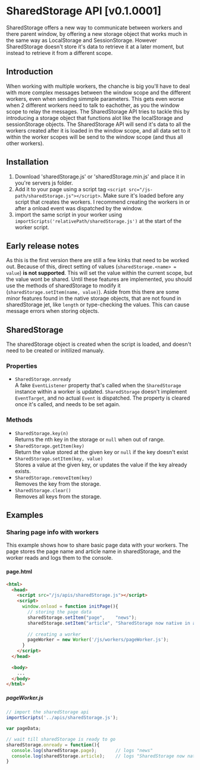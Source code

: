 # SharedStorage API [v0.1.0001]
SharedStorage offers a new way to communicate between workers and there parent window, by offering a new storage object that works much in the same way as LocalStorage and SessionStorage. However SharedStorage doesn't store it's data to retrieve it at a later moment, but instead to retrieve it from a different scope.

## Introduction
When working with multiple workers, the chanche is big you'll have to deal with more complex messages between the window scope and the different workers, even when sending simmple parameters. This gets even worse when 2 different workers need to talk to eachother, as you the window scope to relay the messages. The SharedStorage API tries to tackle this by introducing a storage object that functions alot like the localStorage and sessionStorage objects. The SharedStorage API will send it's data to all the workers created after it is loaded in the window scope, and all data set to it within the worker scopes will be send to the window scope (and thus all other workers).

## Installation
1. Download 'sharedStorage.js' or 'sharedStorage.min.js' and place it in you're servers js folder.
2. Add it to your page using a script tag `<script src="/js-path/sharedStorage.js"></script>`. Make sure it's loaded before any script that creates the workers. I recommend creating the workers in or after a onload event was dispatched by the window.
3. import the same script in your worker using `importScripts('relativePath/sharedStorage.js')` at the start of the worker script.

## Early release notes
As this is the first version there are still a few kinks that need to be worked out. Because of this, direct setting of values (`sharedStorage.<name> = value`) <b>is not supported</b>. This will set the value within the current scope, but the value wont be shared. Until these features are implemented, you should use the methods of sharedStorage to modify it (`sharedStorage.setItem(name, value)`).
Aside from this there are some minor features found in the native storage objects, that are not found in sharedStorage jet, like `length` or type-checking the values. This can cause message errors when storing objects.

## SharedStorage
The sharedStorage object is created when the script is loaded, and doesn't need to be created or initilized manualy.
### Properties
* `SharedStorage.onready`<br>
  A fake `EventListener` property that's called when the `SharedStorage` instance within a worker is updated. `SharedStorage` doesn't implement `EventTarget`, and no actual `Event` is dispatched. The property is cleared once it's called, and needs to be set again.
  
### Methods
* `SharedStorage.key(n)`<br>
  Returns the nth key in the storage or `null` when out of range.
* `SharedStorage.getItem(key)`<br>
  Return the value stored at the given key or `null` if the key doesn't exist
* `SharedStorage.setItem(key, value)`<br>
  Stores a value at the given key, or updates the value if the key already exists.
* `SharedStorage.removeItem(key)`<br>
  Removes the key from the storage.
* `SharedStorage.clear()`<br>
  Removes all keys from the storage.

## Examples

### Sharing page info with workers
This example shows how to share basic page data with your workers. The page stores the page name and article name in sharedStorage, and the worker reads and logs them to the console.

#### page.html
```html
<html>
  <head>
    <script src="/js/apis/sharedStorage.js"></script>
    <script>
      window.onload = function initPage(){
        // storing the page data
        sharedStorage.setItem("page",    "news");
        sharedStorage.setItem("article", "SharedStorage now native in all major browsers");
        
        // creating a worker
        pageWorker = new Worker('/js/workers/pageWorker.js');
      }
    </script>
  </head>
  
  <body>
    ...
  </body>
</html>
```

##### pageWorker.js
```javascript
// import the sharedStorage api
importScripts('../apis/sharedStorage.js');

var pageData;

// wait till sharedStorage is ready to go
sharedStorage.onready = function(){
  console.log(sharedStorage.page);       // logs "news"
  console.log(sharedStorage.article);    // logs "SharedStorage now native in all major browsers"
}
```






